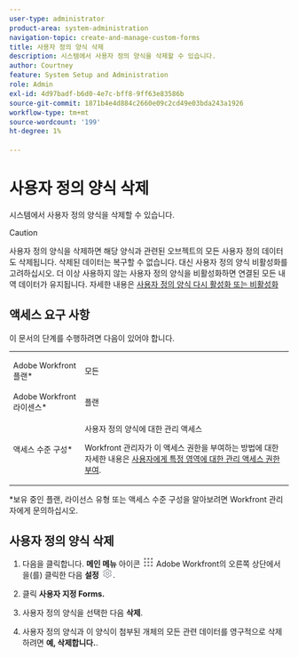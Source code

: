 ```yaml
---
user-type: administrator
product-area: system-administration
navigation-topic: create-and-manage-custom-forms
title: 사용자 정의 양식 삭제
description: 시스템에서 사용자 정의 양식을 삭제할 수 있습니다.
author: Courtney
feature: System Setup and Administration
role: Admin
exl-id: 4d97badf-b6d0-4e7c-bff8-9ff63e83586b
source-git-commit: 1871b4e4d884c2660e09c2cd49e03bda243a1926
workflow-type: tm+mt
source-wordcount: '199'
ht-degree: 1%

---
```


# 사용자 정의 양식 삭제

시스템에서 사용자 정의 양식을 삭제할 수 있습니다.

>[!CAUTION]
>
>사용자 정의 양식을 삭제하면 해당 양식과 관련된 오브젝트의 모든 사용자 정의 데이터도 삭제됩니다. 삭제된 데이터는 복구할 수 없습니다. 대신 사용자 정의 양식 비활성화를 고려하십시오. 더 이상 사용하지 않는 사용자 정의 양식을 비활성화하면 연결된 모든 내역 데이터가 유지됩니다. 자세한 내용은 [사용자 정의 양식 다시 활성화 또는 비활성화](/help/quicksilver/administration-and-setup/customize-workfront/create-manage-custom-forms/form-designer/manage-a-form/activate-deactivate-form.md)

## 액세스 요구 사항

이 문서의 단계를 수행하려면 다음이 있어야 합니다.

<table style="table-layout:auto"> 
 <col> 
 <col> 
 <tbody> 
  <tr data-mc-conditions=""> 
   <td role="rowheader"> <p>Adobe Workfront 플랜*</p> </td> 
   <td>모든</td> 
  </tr> 
  <tr> 
   <td role="rowheader">Adobe Workfront 라이센스*</td> 
   <td>플랜</td> 
  </tr> 
  <tr data-mc-conditions=""> 
   <td role="rowheader">액세스 수준 구성*</td> 
   <td> <p>사용자 정의 양식에 대한 관리 액세스</p> <p>Workfront 관리자가 이 액세스 권한을 부여하는 방법에 대한 자세한 내용은 <a href="../../../administration-and-setup/add-users/configure-and-grant-access/grant-users-admin-access-certain-areas.md" class="MCXref xref">사용자에게 특정 영역에 대한 관리 액세스 권한 부여</a>.</p> </td> 
  </tr>  
 </tbody> 
</table>

&#42;보유 중인 플랜, 라이선스 유형 또는 액세스 수준 구성을 알아보려면 Workfront 관리자에게 문의하십시오.

## 사용자 정의 양식 삭제

1. 다음을 클릭합니다. **메인 메뉴** 아이콘 ![](assets/main-menu-icon.png) Adobe Workfront의 오른쪽 상단에서 을(를) 클릭한 다음 **설정** ![](assets/gear-icon-settings.png).

1. 클릭 **사용자 지정 Forms.**
1. 사용자 정의 양식을 선택한 다음 **삭제**.
1. 사용자 정의 양식과 이 양식이 첨부된 개체의 모든 관련 데이터를 영구적으로 삭제하려면 **예, 삭제합니다.**.